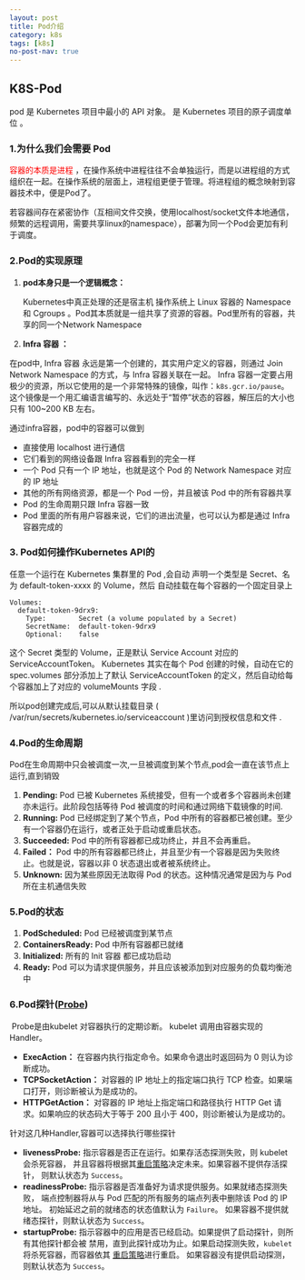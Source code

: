 ```yaml
---
layout: post
title: Pod介绍
category: k8s
tags: [k8s]
no-post-nav: true
---
```


## K8S-Pod

pod 是 Kubernetes 项目中最小的 API 对象。  是 Kubernetes 项目的原子调度单位 。



###  1.为什么我们会需要 Pod 

 <font color=#FF0000>容器的本质是进程</font> ，在操作系统中进程往往不会单独运行，而是以进程组的方式组织在一起。在操作系统的层面上，进程组更便于管理。将进程组的概念映射到容器技术中，便是Pod了。

若容器间存在紧密协作（互相间文件交换，使用localhost/socket文件本地通信，频繁的远程调用，需要共享linux的namespace），部署为同一个Pod会更加有利于调度。





###  2.Pod的实现原理 

1. **pod本身只是一个逻辑概念：**

    Kubernetes中真正处理的还是宿主机 操作系统上 Linux 容器的 Namespace 和 Cgroups 。Pod其本质就是一组共享了资源的容器。Pod里所有的容器，共享的同一个Network Namespace

2.  **Infra 容器 ：**

   在pod中,  Infra 容器 永远是第一个创建的，其实用户定义的容器，则通过 Join Network Namespace 的方式，与 Infra 容器关联在一起。  Infra 容器一定要占用极少的资源，所以它使用的是一个非常特殊的镜像，叫作：`k8s.gcr.io/pause`。这个镜像是一个用汇编语言编写的、永远处于“暂停”状态的容器，解压后的大小也只有 100~200 KB 左右。 

   通过infra容器，pod中的容器可以做到

   -  直接使用 localhost 进行通信 
   -  它们看到的网络设备跟 Infra 容器看到的完全一样 
   -  一个 Pod 只有一个 IP 地址，也就是这个 Pod 的 Network Namespace 对应的 IP 地址 
   -  其他的所有网络资源，都是一个 Pod 一份，并且被该 Pod 中的所有容器共享 
   -  Pod 的生命周期只跟 Infra 容器一致 
   -  Pod 里面的所有用户容器来说，它们的进出流量，也可以认为都是通过 Infra 容器完成的 



### 3. Pod如何操作Kubernetes API的

任意一个运行在 Kubernetes 集群里的 Pod ,会自动 声明一个类型是 Secret、名为 default-token-xxxx 的 Volume，然后 自动挂载在每个容器的一个固定目录上 

```
Volumes:
  default-token-9drx9:
    Type:        Secret (a volume populated by a Secret)
    SecretName:  default-token-9drx9
    Optional:    false
```

 这个 Secret 类型的 Volume，正是默认 Service Account 对应的 ServiceAccountToken。 Kubernetes 其实在每个 Pod 创建的时候，自动在它的 spec.volumes 部分添加上了默认 ServiceAccountToken 的定义，然后自动给每个容器加上了对应的 volumeMounts 字段 .

所以pod创建完成后,可以从默认挂载目录 ( /var/run/secrets/kubernetes.io/serviceaccount )里访问到授权信息和文件 .



### 4.Pod的生命周期

​	Pod在生命周期中只会被调度一次,一旦被调度到某个节点,pod会一直在该节点上运行,直到销毁

1.  **Pending:**   Pod 已被 Kubernetes 系统接受，但有一个或者多个容器尚未创建亦未运行。此阶段包括等待 Pod 被调度的时间和通过网络下载镜像的时间.
2.  **Running:**   Pod 已经绑定到了某个节点，Pod 中所有的容器都已被创建。至少有一个容器仍在运行，或者正处于启动或重启状态。 
3.  **Succeeded:**  Pod 中的所有容器都已成功终止，并且不会再重启。 
4.  **Failed：**  Pod 中的所有容器都已终止，并且至少有一个容器是因为失败终止。也就是说，容器以非 0 状态退出或者被系统终止。 
5.  **Unknown:**  因为某些原因无法取得 Pod 的状态。这种情况通常是因为与 Pod 所在主机通信失败 



### 5.Pod的状态

1.  **PodScheduled:**  Pod 已经被调度到某节点 
2.  **ContainersReady:**  Pod 中所有容器都已就绪 
3.  **Initialized:**  所有的 Init 容器 都已成功启动 
4.  **Ready:**  Pod 可以为请求提供服务，并且应该被添加到对应服务的负载均衡池中 



### 6.Pod探针([Probe](https://kubernetes.io/docs/reference/generated/kubernetes-api/v1.22/#probe-v1-core))

​	Probe是由kubelet 对容器执行的定期诊断。 kubelet 调用由容器实现的 Handler。

- **ExecAction：** 在容器内执行指定命令。如果命令退出时返回码为 0 则认为诊断成功。 
- **TCPSocketAction：**  对容器的 IP 地址上的指定端口执行 TCP 检查。如果端口打开，则诊断被认为是成功的。 
-  **HTTPGetAction：**  对容器的 IP 地址上指定端口和路径执行 HTTP Get 请求。如果响应的状态码大于等于 200 且小于 400，则诊断被认为是成功的。 



针对这几种Handler,容器可以选择执行哪些探针

-  **livenessProbe:**   指示容器是否正在运行。如果存活态探测失败，则 kubelet 会杀死容器， 并且容器将根据其[重启策略](https://kubernetes.io/zh/docs/concepts/workloads/pods/pod-lifecycle/#restart-policy)决定未来。如果容器不提供存活探针， 则默认状态为 `Success`。 
-  **readinessProbe:**  指示容器是否准备好为请求提供服务。如果就绪态探测失败， 端点控制器将从与 Pod 匹配的所有服务的端点列表中删除该 Pod 的 IP 地址。 初始延迟之前的就绪态的状态值默认为 `Failure`。 如果容器不提供就绪态探针，则默认状态为 `Success`。 
-  **startupProbe:**  指示容器中的应用是否已经启动。如果提供了启动探针，则所有其他探针都会被 禁用，直到此探针成功为止。如果启动探测失败，`kubelet` 将杀死容器，而容器依其 [重启策略](https://kubernetes.io/zh/docs/concepts/workloads/pods/pod-lifecycle/#restart-policy)进行重启。 如果容器没有提供启动探测，则默认状态为 `Success`。 

